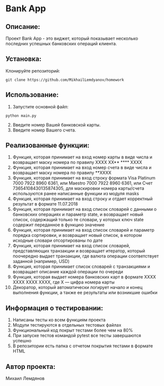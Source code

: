 # Bank App

## Описание:

Проект Bank App - это виджет, который показывает несколько последних успешных банковских операций клиента.

## Установка:

Клонируйте репозиторий:
```
git clone https://github.com/MikhailLemdyanov/homework
```

## Использование:

1. Запустите основной файл:
```
python main.py
```
2. Введите номер Вашей банковской карты.
3. Введите номер Вашего счета.

## Реализованные функции:

1. Функция, которая принимает на вход номер карты в виде числа и возвращает маску номера по правилу XXXX XX** **** XXXX 
2. Функция, которая принимает на вход номер счета в виде числа и возвращает маску номера по правилу **XXXX
3. Функция, которая принимает на вход строку формата Visa Platinum 7000 7922 8960 6361, или Maestro 7000 7922 8960 6361, или Счет 73654108430135874305, для маскировки номера карты/счета используются ранее написанные функции из модуля masks
4. Функция, которая принимает на вход строку и отдает корректный результат в формате 11.07.2018
5. Функция, которая принимает на вход список словарей с данными о банковских операциях и параметр state, и возвращает новый список, содержащий только те словари, у которых ключ state содержит переданное в функцию значение
6. Функция, которая принимает на вход список словарей и параметр порядка сортировки, и возвращает новый список, в котором исходные словари отсортированы по дате
7. Функция, которая принимает на вход список словарей, представляющих транзакции и возвращает итератор, который поочередно выдает транзакции, где валюта операции соответствует заданной (например, USD)
8. Функция, которая принимает список словарей с транзакциями и возвращает описание каждой операции по очереди
9. Функция, которая выдает номера банковских карт в формате XXXX XXXX XXXX XXXX, где X — цифра номера карты
10. Декоратор, который автоматически логирует начало и конец выполнения функции, а также ее результаты или возникшие ошибки

## Информация о тестировании:

1. Написаны тесты ко всем функциям проекта
2. Модули тестируются в отдельных тестовых файлах
3. Функциональный код покрыт тестами более чем на 80%
4. При запуске тестов командой pytest все тесты завершаются успешно
5. В репозитории есть папка с отчетом покрытия тестами в формате HTML

## Автор проекта:

Михаил Лемдянов
